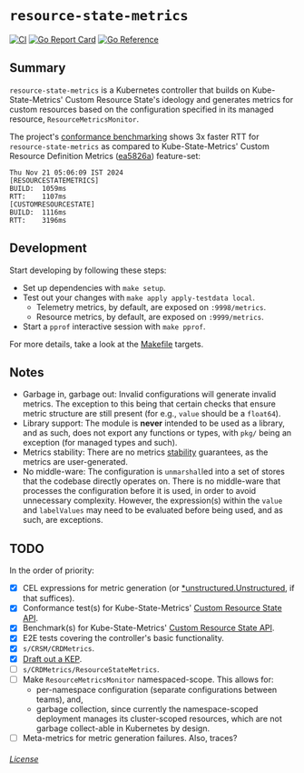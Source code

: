 # `resource-state-metrics`

[![CI](https://github.com/rexagod/resource-state-metrics/actions/workflows/continuous-integration.yaml/badge.svg)](https://github.com/rexagod/resource-state-metrics/actions/workflows/continuous-integration.yaml) [![Go Report Card](https://goreportcard.com/badge/github.com/rexagod/resource-state-metrics)](https://goreportcard.com/report/github.com/rexagod/resource-state-metrics) [![Go Reference](https://pkg.go.dev/badge/github.com/rexagod/resource-state-metrics.svg)](https://pkg.go.dev/github.com/rexagod/resource-state-metrics)

## Summary

`resource-state-metrics` is a Kubernetes controller that builds on Kube-State-Metrics' Custom Resource State's ideology and generates metrics for custom resources based on the configuration specified in its managed resource, `ResourceMetricsMonitor`.

The project's [conformance benchmarking](./tests/bench/bench.sh) shows 3x faster RTT for `resource-state-metrics` as compared to Kube-State-Metrics' Custom Resource Definition Metrics ([ea5826a](https://github.com/kubernetes/kube-state-metrics/commit/ea5826a92cde206fc6784d2cb6b7c2548d2b2290)) feature-set:

```
Thu Nov 21 05:06:09 IST 2024
[RESOURCESTATEMETRICS]
BUILD:	1059ms
RTT:	1107ms
[CUSTOMRESOURCESTATE]
BUILD:	1116ms
RTT:	3196ms
```

## Development

Start developing by following these steps:

- Set up dependencies with `make setup`.
- Test out your changes with `make apply apply-testdata local`.
  - Telemetry metrics, by default, are exposed on `:9998/metrics`.
  - Resource metrics, by default, are exposed on `:9999/metrics`.
- Start a `pprof` interactive session with `make pprof`.

For more details, take a look at the [Makefile](Makefile) targets.

## Notes

- Garbage in, garbage out: Invalid configurations will generate invalid metrics. The exception to this being that certain checks that ensure metric structure are still present (for e.g., `value` should be a `float64`).
- Library support: The module is **never** intended to be used as a library, and as such, does not export any functions or types, with `pkg/` being an exception (for managed types and such).
- Metrics stability: There are no metrics [stability](https://kubernetes.io/blog/2021/04/23/kubernetes-release-1.21-metrics-stability-ga/) guarantees, as the metrics are user-generated.
- No middle-ware: The configuration is `unmarshal`led into a set of stores that the codebase directly operates on. There is no middle-ware that processes the configuration before it is used, in order to avoid unnecessary complexity. However, the expression(s) within the `value` and `labelValues` may need to be evaluated before being used, and as such, are exceptions.

## TODO

In the order of priority:

- [X] CEL expressions for metric generation (or [*unstructured.Unstructured](https://github.com/kubernetes/apimachinery/issues/181), if that suffices).
- [X] Conformance test(s) for Kube-State-Metrics' [Custom Resource State API](https://github.com/kubernetes/kube-state-metrics/blob/main/docs/metrics/extend/customresourcestate-metrics.md#multiple-metricskitchen-sink).
- [X] Benchmark(s) for Kube-State-Metrics' [Custom Resource State API](https://github.com/kubernetes/kube-state-metrics/blob/main/docs/metrics/extend/customresourcestate-metrics.md#multiple-metricskitchen-sink).
- [X] E2E tests covering the controller's basic functionality.
- [X] `s/CRSM/CRDMetrics`.
- [X] [Draft out a KEP](https://github.com/kubernetes/enhancements/issues/4785).
- [ ] `s/CRDMetrics/ResourceStateMetrics`.
- [ ] Make `ResourceMetricsMonitor` namespaced-scope. This allows for:
  - per-namespace configuration (separate configurations between teams), and,
  - garbage collection, since currently the namespace-scoped deployment manages its cluster-scoped resources, which are not garbage collect-able in Kubernetes by design.
- [ ] Meta-metrics for metric generation failures. Also, traces?

###### [License](./LICENSE)
